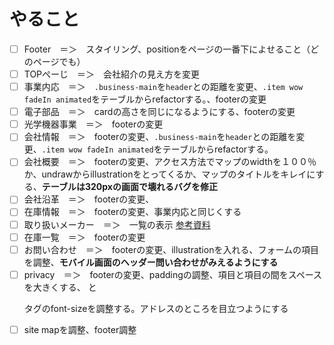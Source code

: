 # やること
- [ ] Footer　＝＞　スタイリング、positionをページの一番下によせること（どのページでも） 
- [ ] TOPぺーじ　＝＞　会社紹介の見え方を変更
- [ ] 事業内応　＝＞　`.business-main`を`header`との距離を変更、`.item wow fadeIn animated`をテーブルからrefactorする。、footerの変更
- [ ] 電子部品　＝＞　cardの高さを同じになるようにする、footerの変更
- [ ] 光学機器事業　＝＞　footerの変更
- [ ] 会社情報　＝＞　footerの変更、`.business-main`を`header`との距離を変更、`.item wow fadeIn animated`をテーブルからrefactorする。
- [ ] 会社概要　＝＞　footerの変更、アクセス方法でマップのwidthを１００％か、undrawからillustrationをとってくるか、マップのタイトルをキレイにする、**テーブルは320pxの画面で壊れるバグを修正**
- [ ] 会社沿革　＝＞　footerの変更、
- [ ] 在庫情報　＝＞　footerの変更、事業内応と同じくする
- [ ] 取り扱いメーカー　＝＞　一覧の表示 [参考資料](https://www.devicepartners.co.jp/service/device/)
- [ ] 在庫一覧　＝＞　footerの変更
- [ ] お問い合わせ　＝＞　footerの変更、illustrationを入れる、フォームの項目を調整、**モバイル画面のヘッダー問い合わせがみえるようにする**
- [ ] privacy　＝＞　footerの変更、paddingの調整、項目と項目の間をスペースを大きくする、<h/> と <p/>タグのfont-sizeを調整する。アドレスのところを目立つようにする
- [ ] site mapを調整、footer調整

<!-- kato test -->
<!-- kuzuya test -->